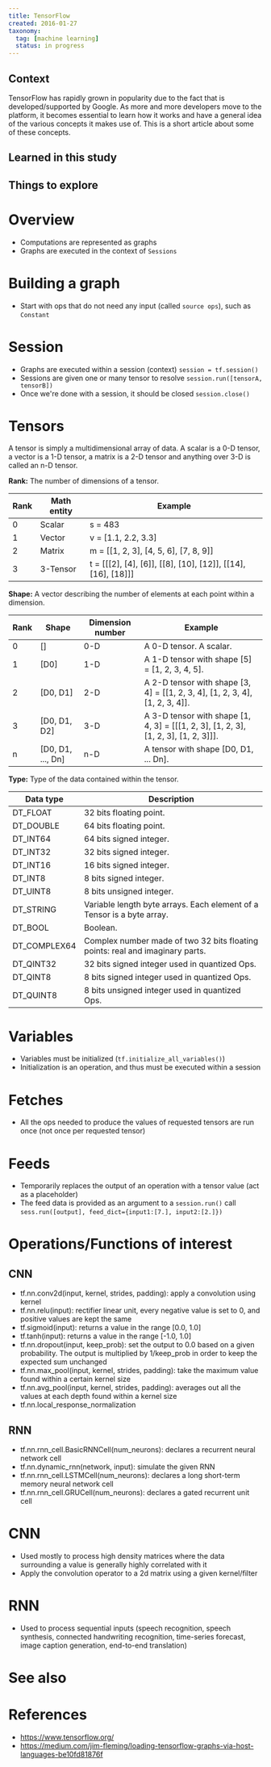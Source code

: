```yaml
---
title: TensorFlow
created: 2016-01-27
taxonomy:
  tag: [machine learning]
  status: in progress
---
```


## Context

TensorFlow has rapidly grown in popularity due to the fact that is developed/supported by Google. As more and more developers move to the platform, it becomes essential to learn how it works and have a general idea of the various concepts it makes use of. This is a short article about some of these concepts.

## Learned in this study

## Things to explore

# Overview

* Computations are represented as graphs
* Graphs are executed in the context of `Sessions`

# Building a graph
* Start with ops that do not need any input (called `source ops`), such as `Constant`

# Session
* Graphs are executed within a session (context)
	`session = tf.session()`
* Sessions are given one or many tensor to resolve
	`session.run([tensorA, tensorB])`
* Once we're done with a session, it should be closed
	`session.close()`

# Tensors
A tensor is simply a multidimensional array of data. A scalar is a 0-D tensor, a vector is a 1-D tensor, a matrix is a 2-D tensor and anything over 3-D is called an n-D tensor.

**Rank:** The number of dimensions of a tensor.

| Rank | Math entity | Example |
|------|-------------|---------|
| 0    | Scalar      | s = 483 |
| 1    | Vector      | v = [1.1, 2.2, 3.3] |
| 2    | Matrix      | m = [[1, 2, 3], [4, 5, 6], [7, 8, 9]] |
| 3    | 3-Tensor    | t = [[[2], [4], [6]], [[8], [10], [12]], [[14], [16], [18]]] |

**Shape:** A vector describing the number of elements at each point within a dimension.

| Rank | Shape | Dimension number | Example |
|------|-------|------------------|---------|
| 0    | [] | 0-D | A 0-D tensor. A scalar. |
| 1    | [D0] | 1-D | A 1-D tensor with shape [5] = [1, 2, 3, 4, 5]. |
| 2    | [D0, D1] | 2-D | A 2-D tensor with shape [3, 4] = [[1, 2, 3, 4], [1, 2, 3, 4], [1, 2, 3, 4]]. |
| 3    | [D0, D1, D2] | 3-D | A 3-D tensor with shape [1, 4, 3] = [[[1, 2, 3], [1, 2, 3], [1, 2, 3], [1, 2, 3]]]. |
| n    | [D0, D1, ..., Dn] | n-D | A tensor with shape [D0, D1, ... Dn]. |

**Type:** Type of the data contained within the tensor.

| Data type | Description |
|-----------|-------------|
| DT_FLOAT | 32 bits floating point. |
| DT_DOUBLE | 64 bits floating point. |
| DT_INT64 | 64 bits signed integer. |
| DT_INT32 | 32 bits signed integer. |
| DT_INT16 | 16 bits signed integer. |
| DT_INT8 | 8 bits signed integer. |
| DT_UINT8 | 8 bits unsigned integer. |
| DT_STRING | Variable length byte arrays. Each element of a Tensor is a byte array. |
| DT_BOOL | Boolean. |
| DT_COMPLEX64 | Complex number made of two 32 bits floating points: real and imaginary parts. |
| DT_QINT32 | 32 bits signed integer used in quantized Ops. |
| DT_QINT8 | 8 bits signed integer used in quantized Ops. |
| DT_QUINT8 | 8 bits unsigned integer used in quantized Ops. |

# Variables
* Variables must be initialized (`tf.initialize_all_variables()`)
* Initialization is an operation, and thus must be executed within a session

# Fetches
* All the ops needed to produce the values of requested tensors are run once (not once per requested tensor)

# Feeds
* Temporarily replaces the output of an operation with a tensor value (act as a placeholder)
* The feed data is provided as an argument to a `session.run()` call
	`sess.run([output], feed_dict={input1:[7.], input2:[2.]})`

# Operations/Functions of interest
## CNN
* tf.nn.conv2d(input, kernel, strides, padding): apply a convolution using kernel
* tf.nn.relu(input): rectifier linear unit, every negative value is set to 0, and positive values are kept the same
* tf.sigmoid(input): returns a value in the range [0.0, 1.0]
* tf.tanh(input): returns a value in the range [-1.0, 1.0]
* tf.nn.dropout(input, keep_prob): set the output to 0.0 based on a given probability. The output is multiplied by 1/keep_prob in order to keep the expected sum unchanged
* tf.nn.max_pool(input, kernel, strides, padding): take the maximum value found within a certain kernel size
* tf.nn.avg_pool(input, kernel, strides, padding): averages out all the values at each depth found within a kernel size
* tf.nn.local_response_normalization

## RNN
* tf.nn.rnn_cell.BasicRNNCell(num_neurons): declares a recurrent neural network cell
* tf.nn.dynamic_rnn(network, input): simulate the given RNN
* tf.nn.rnn_cell.LSTMCell(num_neurons): declares a long short-term memory neural network cell
* tf.nn.rnn_cell.GRUCell(num_neurons): declares a gated recurrent unit cell

# CNN
* Used mostly to process high density matrices where the data surrounding a value is generally highly correlated with it
* Apply the convolution operator to a 2d matrix using a given kernel/filter

# RNN
* Used to process sequential inputs (speech recognition, speech synthesis, connected handwriting recognition, time-series forecast, image caption generation, end-to-end translation)

# See also

# References
* https://www.tensorflow.org/
* https://medium.com/jim-fleming/loading-tensorflow-graphs-via-host-languages-be10fd81876f

